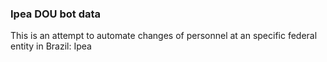  ### Ipea DOU bot data

This is an attempt to automate changes of personnel at an specific federal entity in Brazil: Ipea